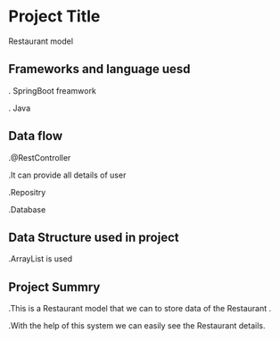 
# Project Title
Restaurant model

## Frameworks and language uesd

. SpringBoot freamwork

. Java
## Data flow
.@RestController

.It can provide all details of user

.Repositry

.Database

## Data Structure used in project

.ArrayList is used
## Project Summry

.This is a Restaurant model that we can to store data of the Restaurant .

.With the help of this system we can easily see the Restaurant details.
